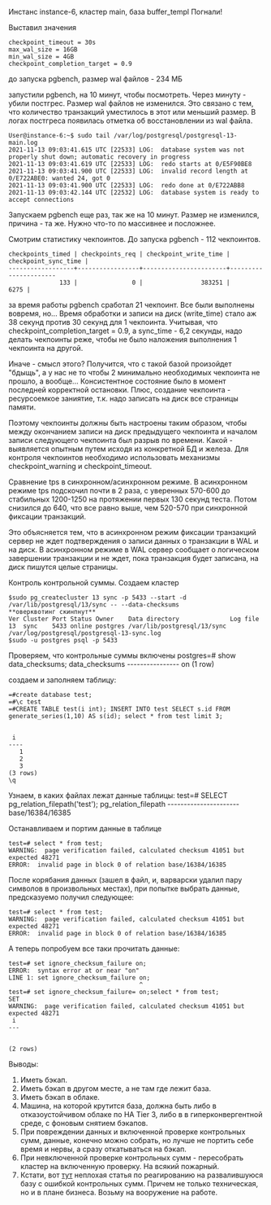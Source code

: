 Инстанс instance-6, кластер main, база buffer_templ
Погнали!

Выставил значения

    checkpoint_timeout = 30s
	max_wal_size = 16GB
	min_wal_size = 4GB
	checkpoint_completion_target = 0.9

до запуска pgbench, размер wal файлов - 234 МБ

запустили pgbench, на 10 минут, чтобы посмотреть. Через минуту - убили постгрес. Размер wal файлов не изменился. Это связано с тем, что количество транзакций уместилось в этот или меньший размер.
В логах постгреса появилась отметка об восстановлении из wal файла.

	User@instance-6:~$ sudo tail /var/log/postgresql/postgresql-13-main.log
    2021-11-13 09:03:41.615 UTC [22533] LOG:  database system was not properly shut down; automatic recovery in progress
    2021-11-13 09:03:41.619 UTC [22533] LOG:  redo starts at 0/E5F90BE8
    2021-11-13 09:03:41.900 UTC [22533] LOG:  invalid record length at 0/E722ABE0: wanted 24, got 0
    2021-11-13 09:03:41.900 UTC [22533] LOG:  redo done at 0/E722ABB8
    2021-11-13 09:03:42.144 UTC [22532] LOG:  database system is ready to accept connections



Запускаем pgbench еще раз, так же на 10 минут. Размер не изменился, причина - та же. Нужно что-то по массивнее и посложнее.
 
Смотрим статистику чекпоинтов. До запуска pgbench - 112 чекпоинтов.

	checkpoints_timed | checkpoints_req | checkpoint_write_time | checkpoint_sync_time |
	------------------+-----------------+-----------------------+----------------------
	              133 |               0 |                383251 |                 6275 |


за время работы pgbench сработал 21 чекпоинт. Все были выполнены вовремя, но... Время обработки и записи на диск (write_time) стало аж 38 секунд против 30 секунд для 1 чекпоинта. Учитывая, что checkpoint_completion_target = 0.9, а sync_time - 6,2 секунды, надо делать чекпоинты реже, чтобы не было наложения выполнения 1 чекпоинта на другой.

Иначе - смысл этого? Получится, что с такой базой произойдет "бдыщь", а у нас не то чтобы 2 минимально необходимых чекпоинта не прошло, а вообще... Консистентное состояние было в момент последней корректной остановки.  Плюс, создание чекпоинта - ресурсоемкое заниятие, т.к. надо записать на диск все страницы памяти.

Поэтому чекпоинты должны быть настроены таким образом, чтобы между окончанием записи на диск предыдущего чекпоинта и началом записи следующего чекпоинта был разрыв по времени. Какой - выявляется опытным путем исходя из конкретной БД и железа.  Для контроля чекпоинтов необходимо использовать механизмы checkpoint_warning и checkpoint_timeout.


Сравнение tps в синхронном/асинхронном режиме.
В асинхронном режиме tps подскочил почти в 2 раза, с уверенных 570-600 до стабильных 1200-1250 на протяжении первых 130 секунд теста. Потом снизился до 640, что все равно выше, чем  520-570 при синхронной фиксации транзакций.

Это объясняется тем, что в асинхронном режим фиксации транзакций сервер не ждет подтверждения о записи данных о транзакции в WAL и на диск. В асинхронном режиме в WAL сервер сообщает о логическом завершении транзакции и не ждет, пока транзакция будет записана, на диск пишутся целые страницы.

Контроль контрольной суммы.
Создаем кластер

	$sudo pg_createcluster 13 sync -p 5433 --start -d /var/lib/postgresql/13/sync -- --data-checksums
	**оверквотинг скинпнут**
	Ver Cluster Port Status Owner    Data directory              Log file
	13  sync    5433 online postgres /var/lib/postgresql/13/sync /var/log/postgresql/postgresql-13-sync.log
	$sudo -u postgres psql -p 5433

Проверяем, что контрольные суммы включены
	postgres=# show data_checksums;
	data_checksums
	----------------
				on
			(1 row)

создаем и заполняем таблицу:

	=#create database test;
	=#\c test
	=#CREATE TABLE test(i int); INSERT INTO test SELECT s.id FROM generate_series(1,10) AS s(id); select * from test limit 3;

	
	 i
	----
	   1
	   2
	   3
	(3 rows)
	\q

Узнаем, в каких файлах лежат данные таблицы:
	test=# SELECT pg_relation_filepath('test');
	pg_relation_filepath
	----------------------
	base/16384/16385

Останавливаем и портим данные в таблице

	test=# select * from test;
	WARNING:  page verification failed, calculated checksum 41051 but expected 48271
	ERROR:  invalid page in block 0 of relation base/16384/16385


После корябания данных (зашел в файл, и, варварски удалил пару символов в произвольных местах), при попытке выбрать данные, предсказуемо получил следующее:

	test=# select * from test;
	WARNING:  page verification failed, calculated checksum 41051 but expected 48271
	ERROR:  invalid page in block 0 of relation base/16384/16385

А теперь попробуем все таки прочитать данные:

	test=# set ignore_checksum_failure on;
	ERROR:  syntax error at or near "on"
	LINE 1: set ignore_checksum_failure on;
	                                    ^
	test=# set ignore_checksum_failure= on;select * from test;
	SET
	WARNING:  page verification failed, calculated checksum 41051 but expected 48271
	 i
	---
	
	
	(2 rows)



Выводы:  
1. Иметь бэкап.  
2. Иметь бэкап в другом месте, а не там где лежит база.  
3. Иметь бэкап в облаке.  
4. Машина, на которой крутится база, должна быть либо в отказоустойчивом облаке по HA Tier 3, либо в в гиперконвергентной среде, с фоновым снятием бэкапов.  
5. При повреждении данных и включенной проверке контрольных сумм, данные, конечно можно собрать, но лучше не портить себе время и нервы, а сразу откатываться на бэкап.
6. При невключенной проверке контрольных сумм - пересобрать кластер на включенную проверку. На всякий пожарный.  
7. Кстати, вот [тут](https://ardentperf.com/2019/11/08/postgresql-invalid-page-and-checksum-verification-failed/) неплохая статья по реагированию на развалившуюся базу с ошибкой контрольных сумм. Причем не только техническая, но и в плане бизнеса. Возьму на вооружение на работе.